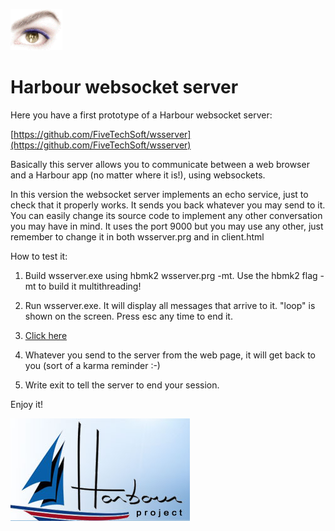 [![](https://github.com/FiveTechSoft/screenshots/blob/master/fivetech_logo.gif?raw=true)](http://www.fivetechsoft.com "FiveTech Software")

# Harbour websocket server

Here you have a first prototype of a Harbour websocket server:

[https://github.com/FiveTechSoft/wsserver](https://github.com/FiveTechSoft/wsserver)

Basically this server allows you to communicate between a web browser and a Harbour app (no matter where it is!), using websockets.

In this version the websocket server implements an echo service, just to check that it properly works. It sends you back whatever you may send to it.
You can easily change its source code to implement any other conversation you may have in mind. It uses the port 9000 but you may use any other, just remember to change it in both wsserver.prg and in client.html

How to test it:

1. Build wsserver.exe using hbmk2 wsserver.prg -mt. Use the hbmk2 flag -mt to build it multithreading! 

2. Run wsserver.exe. It will display all messages that arrive to it. "loop" is shown on the screen. Press esc any time to end it.

3. [Click here](https://fivetechsoft.github.io//wsserver/client.html)

4. Whatever you send to the server from the web page, it will get back to you (sort of a karma reminder :-)

5. Write exit to tell the server to end your session. 

Enjoy it!

[![](https://github.com/FiveTechSoft/screenshots/blob/master/harbour_letters.jpg?raw=true)](https://harbour.github.io "The Harbour Project")
